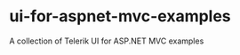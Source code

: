 ui-for-aspnet-mvc-examples
==========================

A collection of Telerik UI for ASP.NET MVC examples
